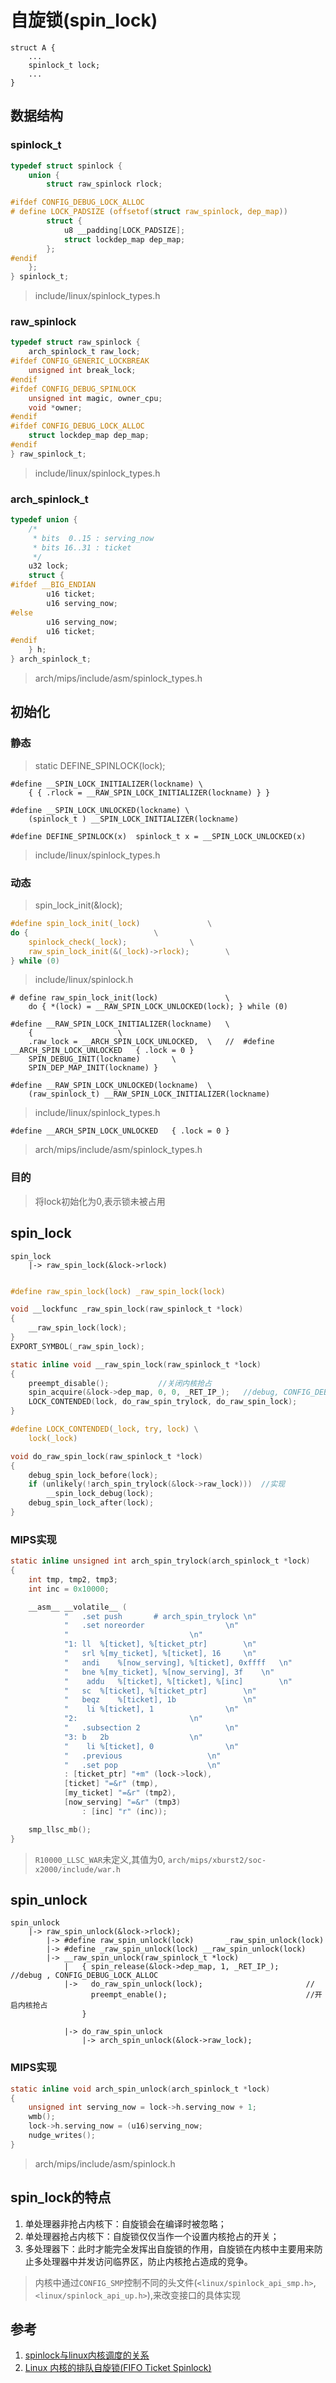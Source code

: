 # 自旋锁(spin_lock)

```
struct A {
    ...
    spinlock_t lock;
    ...
}
```
## 数据结构

### spinlock_t

``` C
typedef struct spinlock {
    union {
        struct raw_spinlock rlock;

#ifdef CONFIG_DEBUG_LOCK_ALLOC
# define LOCK_PADSIZE (offsetof(struct raw_spinlock, dep_map))
        struct {
            u8 __padding[LOCK_PADSIZE];
            struct lockdep_map dep_map;
        };
#endif
    };
} spinlock_t;
```
>include/linux/spinlock_types.h

### raw_spinlock

``` C
typedef struct raw_spinlock {
    arch_spinlock_t raw_lock;
#ifdef CONFIG_GENERIC_LOCKBREAK
    unsigned int break_lock;
#endif
#ifdef CONFIG_DEBUG_SPINLOCK
    unsigned int magic, owner_cpu;
    void *owner;
#endif
#ifdef CONFIG_DEBUG_LOCK_ALLOC
    struct lockdep_map dep_map;
#endif
} raw_spinlock_t;
```
> include/linux/spinlock_types.h

### arch_spinlock_t

``` C
typedef union {
    /*
     * bits  0..15 : serving_now
     * bits 16..31 : ticket
     */
    u32 lock;
    struct {
#ifdef __BIG_ENDIAN
        u16 ticket;
        u16 serving_now;
#else
        u16 serving_now;
        u16 ticket;
#endif
    } h;
} arch_spinlock_t;
```
> arch/mips/include/asm/spinlock_types.h


## 初始化


### 静态

> static DEFINE_SPINLOCK(lock);

```
#define __SPIN_LOCK_INITIALIZER(lockname) \
    { { .rlock = __RAW_SPIN_LOCK_INITIALIZER(lockname) } }

#define __SPIN_LOCK_UNLOCKED(lockname) \
    (spinlock_t ) __SPIN_LOCK_INITIALIZER(lockname)

#define DEFINE_SPINLOCK(x)  spinlock_t x = __SPIN_LOCK_UNLOCKED(x)
```
> include/linux/spinlock_types.h

### 动态

> spin_lock_init(&lock);

``` C
#define spin_lock_init(_lock)               \
do {                            \
    spinlock_check(_lock);              \
    raw_spin_lock_init(&(_lock)->rlock);        \
} while (0)
```
> include/linux/spinlock.h

```
# define raw_spin_lock_init(lock)               \
    do { *(lock) = __RAW_SPIN_LOCK_UNLOCKED(lock); } while (0)
```

```
#define __RAW_SPIN_LOCK_INITIALIZER(lockname)   \
    {                   \
    .raw_lock = __ARCH_SPIN_LOCK_UNLOCKED,  \   //  #define __ARCH_SPIN_LOCK_UNLOCKED   { .lock = 0 }
    SPIN_DEBUG_INIT(lockname)       \
    SPIN_DEP_MAP_INIT(lockname) }

#define __RAW_SPIN_LOCK_UNLOCKED(lockname)  \
    (raw_spinlock_t) __RAW_SPIN_LOCK_INITIALIZER(lockname)
```
> include/linux/spinlock_types.h

```
#define __ARCH_SPIN_LOCK_UNLOCKED   { .lock = 0 }
```
> arch/mips/include/asm/spinlock_types.h

### 目的

> 将lock初始化为0,表示锁未被占用

## spin_lock


```
spin_lock
    |-> raw_spin_lock(&lock->rlock)
```

``` C

#define raw_spin_lock(lock) _raw_spin_lock(lock)

void __lockfunc _raw_spin_lock(raw_spinlock_t *lock)
{
    __raw_spin_lock(lock);
}
EXPORT_SYMBOL(_raw_spin_lock);

static inline void __raw_spin_lock(raw_spinlock_t *lock)
{
    preempt_disable();           //关闭内核抢占
    spin_acquire(&lock->dep_map, 0, 0, _RET_IP_);   //debug, CONFIG_DEBUG_LOCK_ALLOC
    LOCK_CONTENDED(lock, do_raw_spin_trylock, do_raw_spin_lock);
}

#define LOCK_CONTENDED(_lock, try, lock) \
    lock(_lock)

void do_raw_spin_lock(raw_spinlock_t *lock)
{
    debug_spin_lock_before(lock);
    if (unlikely(!arch_spin_trylock(&lock->raw_lock)))  //实现
        __spin_lock_debug(lock);
    debug_spin_lock_after(lock);
}

```

### MIPS实现

``` C
static inline unsigned int arch_spin_trylock(arch_spinlock_t *lock)
{
	int tmp, tmp2, tmp3;
	int inc = 0x10000;

	__asm__ __volatile__ (
			"   .set push       # arch_spin_trylock \n"
			"   .set noreorder                  \n"
			"                           \n"
			"1: ll  %[ticket], %[ticket_ptr]        \n"
			"   srl %[my_ticket], %[ticket], 16     \n"
			"   andi    %[now_serving], %[ticket], 0xffff   \n"
			"   bne %[my_ticket], %[now_serving], 3f    \n"
			"    addu   %[ticket], %[ticket], %[inc]        \n"
			"   sc  %[ticket], %[ticket_ptr]        \n"
			"   beqz    %[ticket], 1b               \n"
			"    li %[ticket], 1                \n"
			"2:                         \n"
			"   .subsection 2                   \n"
			"3: b   2b                  \n"
			"    li %[ticket], 0                \n"
			"   .previous                   \n"
			"   .set pop                    \n"
			: [ticket_ptr] "+m" (lock->lock),
			[ticket] "=&r" (tmp),
			[my_ticket] "=&r" (tmp2),
			[now_serving] "=&r" (tmp3)
				: [inc] "r" (inc));

	smp_llsc_mb();
}
```
> `R10000_LLSC_WAR`未定义,其值为0, `arch/mips/xburst2/soc-x2000/include/war.h`

## spin_unlock


```
spin_unlock
    |-> raw_spin_unlock(&lock->rlock);
        |-> #define raw_spin_unlock(lock)       _raw_spin_unlock(lock)
        |-> #define _raw_spin_unlock(lock) __raw_spin_unlock(lock)
        |-> __raw_spin_unlock(raw_spinlock_t *lock)
            |   { spin_release(&lock->dep_map, 1, _RET_IP_);      //debug , CONFIG_DEBUG_LOCK_ALLOC
            |->   do_raw_spin_unlock(lock);                       //
                  preempt_enable();                               //开启内核抢占
                }

            |-> do_raw_spin_unlock
                |-> arch_spin_unlock(&lock->raw_lock);
```

### MIPS实现

``` C
static inline void arch_spin_unlock(arch_spinlock_t *lock)
{
    unsigned int serving_now = lock->h.serving_now + 1;
    wmb();
    lock->h.serving_now = (u16)serving_now;
    nudge_writes();
}
```
> arch/mips/include/asm/spinlock.h



## spin_lock的特点

1. 单处理器非抢占内核下：自旋锁会在编译时被忽略；
2. 单处理器抢占内核下：自旋锁仅仅当作一个设置内核抢占的开关；
3. 多处理器下：此时才能完全发挥出自旋锁的作用，自旋锁在内核中主要用来防止多处理器中并发访问临界区，防止内核抢占造成的竞争。


> 内核中通过`CONFIG_SMP`控制不同的头文件(`<linux/spinlock_api_smp.h>`, `<linux/spinlock_api_up.h>`),来改变接口的具体实现

## 参考

1. [spinlock与linux内核调度的关系](http://www.chinabaike.com/2011/0116/175835.html)
2. [Linux 内核的排队自旋锁(FIFO Ticket Spinlock)](https://www.ibm.com/developerworks/cn/linux/l-cn-spinlock/index.html)
